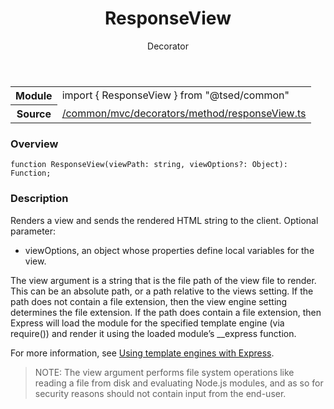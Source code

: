 
<header class="symbol-info-header"><h1 id="responseview">ResponseView</h1><label class="symbol-info-type-label decorator">Decorator</label></header>
<!-- summary -->
<section class="symbol-info"><table class="is-full-width"><tbody><tr><th>Module</th><td><div class="lang-typescript"><span class="token keyword">import</span> { ResponseView }&nbsp;<span class="token keyword">from</span>&nbsp;<span class="token string">"@tsed/common"</span></div></td></tr><tr><th>Source</th><td><a href="https://github.com/Romakita/ts-express-decorators/blob/v4.23.2/src//common/mvc/decorators/method/responseView.ts#L0-L0">/common/mvc/decorators/method/responseView.ts</a></td></tr></tbody></table></section>
<!-- overview -->


### Overview


<pre><code class="typescript-lang ">function <span class="token function">ResponseView</span><span class="token punctuation">(</span>viewPath<span class="token punctuation">:</span> <span class="token keyword">string</span><span class="token punctuation">,</span> viewOptions?<span class="token punctuation">:</span> Object<span class="token punctuation">)</span><span class="token punctuation">:</span> Function<span class="token punctuation">;</span></code></pre>


<!-- Parameters -->

<!-- Description -->


### Description

Renders a view and sends the rendered HTML string to the client. Optional parameter:

* viewOptions, an object whose properties define local variables for the view.

The view argument is a string that is the file path of the view file to render.
This can be an absolute path, or a path relative to the views setting.
If the path does not contain a file extension, then the view engine setting determines the file extension.
If the path does contain a file extension, then Express will load the module for the specified template engine (via require())
and render it using the loaded module’s __express function.

For more information, see [Using template engines with Express](http://expressjs.com/guide/using-template-engines.html).

> NOTE: The view argument performs file system operations like reading a file from disk and evaluating Node.js modules,
and as so for security reasons should not contain input from the end-user.

<!-- Members -->

